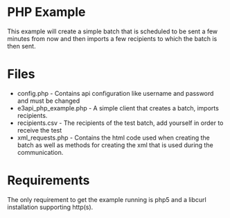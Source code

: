 PHP Example
===========

This example will create a simple batch that is scheduled to be sent a few minutes from now and then
imports a few recipients to which the batch is then sent.

# Files

* config.php            - Contains api configuration like username and password and must be changed
* e3api_php_example.php - A simple client that creates a batch, imports recipients.
* recipients.csv        - The recipients of the test batch, add yourself in order to receive the test
* xml_requests.php      - Contains the html code used when creating the batch as well as methods for creating the xml that is used during the communication.

# Requirements

The only requirement to get the example running is php5 and a libcurl installation supporting http(s).